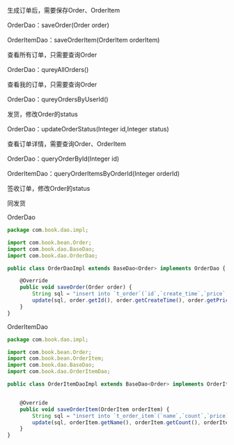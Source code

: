 生成订单后，需要保存Order、OrderItem

OrderDao：saveOrder(Order order)

OrderItemDao：saveOrderItem(OrderItem orderItem)



查看所有订单，只需要查询Order

OrderDao：qureyAllOrders()



查看我的订单，只需要查询Order

OrderDao：qureyOrdersByUserId()



发货，修改Order的status

OrderDao：updateOrderStatus(Integer id,Integer status)



查看订单详情，需要查询Order、OrderItem

OrderDao：queryOrderById(Integer id)

OrderItemDao：queryOrderItemsByOrderId(Integer orderId)



签收订单，修改Order的status

同发货





OrderDao

```javascript
package com.book.dao.impl;

import com.book.bean.Order;
import com.book.dao.BaseDao;
import com.book.dao.OrderDao;

public class OrderDaoImpl extends BaseDao<Order> implements OrderDao {

    @Override
    public void saveOrder(Order order) {
        String sql = "insert into `t_order`(`id`,`create_time`,`price`,`status`,`user_id`) values(?,?,?,?,?)";
        update(sql, order.getId(), order.getCreateTime(), order.getPrice(), order.getStatus(), order.getUserId());
    }
}
```

OrderItemDao

```javascript
package com.book.dao.impl;

import com.book.bean.Order;
import com.book.bean.OrderItem;
import com.book.dao.BaseDao;
import com.book.dao.OrderItemDao;

public class OrderItemDaoImpl extends BaseDao<Order> implements OrderItemDao {


    @Override
    public void saveOrderItem(OrderItem orderItem) {
        String sql = "insert into `t_order_item`(`name`,`count`,`price`,`total_price`,`order_id`) values (?,?,?,?,?)";
        update(sql, orderItem.getName(), orderItem.getCount(), orderItem.getTotalPrice(), orderItem.getTotalPrice(),orderItem.getOrderId());
    }
}
```

